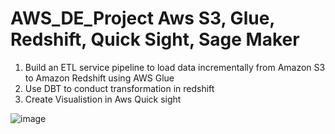 # AWS_DE_Project Aws S3, Glue, Redshift, Quick Sight, Sage Maker   
1.	Build an ETL service pipeline to load data incrementally from Amazon S3 to Amazon Redshift using AWS Glue
2.	Use DBT to conduct transformation in redshift 
3.	Create Visualistion in Aws Quick sight


![image](https://github.com/user-attachments/assets/e6ad387e-3b1a-43dc-9ab8-01170304034e)

